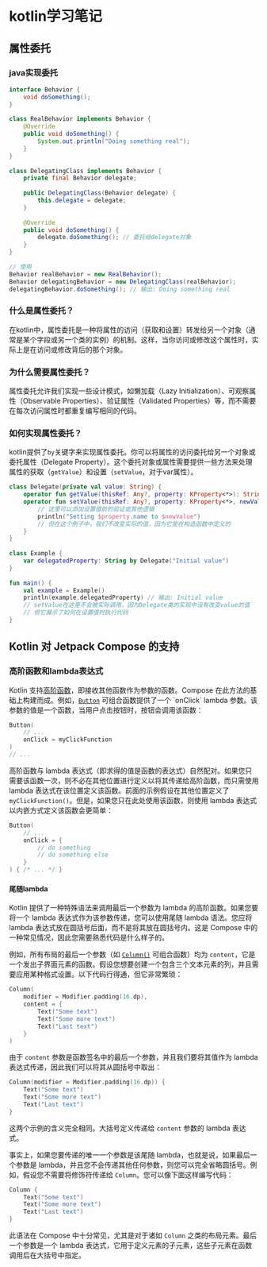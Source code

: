 # kotlin学习笔记

## 属性委托

### java实现委托

```java
interface Behavior {  
    void doSomething();  
}  
  
class RealBehavior implements Behavior {  
    @Override  
    public void doSomething() {  
        System.out.println("Doing something real");  
    }  
}  
  
class DelegatingClass implements Behavior {  
    private final Behavior delegate;  
  
    public DelegatingClass(Behavior delegate) {  
        this.delegate = delegate;  
    }  
  
    @Override  
    public void doSomething() {  
        delegate.doSomething(); // 委托给delegate对象  
    }  
}  
  
// 使用  
Behavior realBehavior = new RealBehavior();  
Behavior delegatingBehavior = new DelegatingClass(realBehavior);  
delegatingBehavior.doSomething(); // 输出: Doing something real
```

### 什么是属性委托？

在kotlin中，属性委托是一种将属性的访问（获取和设置）转发给另一个对象（通常是某个字段或另一个类的实例）的机制。这样，当你访问或修改这个属性时，实际上是在访问或修改背后的那个对象。

### 为什么需要属性委托？

属性委托允许我们实现一些设计模式，如懒加载（Lazy Initialization）、可观察属性（Observable Properties）、验证属性（Validated Properties）等，而不需要在每次访问属性时都重复编写相同的代码。

### 如何实现属性委托？

kotlin提供了`by`关键字来实现属性委托。你可以将属性的访问委托给另一个对象或委托属性（Delegate Property）。这个委托对象或属性需要提供一些方法来处理属性的获取（`getValue`）和设置（`setValue`，对于var属性）。

```kotlin
class Delegate(private val value: String) {  
    operator fun getValue(thisRef: Any?, property: KProperty<*>): String = value  
    operator fun setValue(thisRef: Any?, property: KProperty<*>, newValue: String) {  
        // 这里可以添加设置值前的验证或其他逻辑  
        println("Setting $property.name to $newValue")  
        // 但在这个例子中，我们不改变实际的值，因为它是在构造函数中定义的  
    }  
}  
  
class Example {  
    var delegatedProperty: String by Delegate("Initial value")  
}  
  
fun main() {  
    val example = Example()  
    println(example.delegatedProperty) // 输出: Initial value  
    // setValue在这里不会被实际调用，因为Delegate类的实现中没有改变value的值  
    // 但它展示了如何在设置值时执行代码  
}

```

## Kotlin 对 Jetpack Compose 的支持
### 高阶函数和lambda表达式

Kotlin 支持[高阶函数](https://kotlinlang.org/docs/reference/lambdas.html)，即接收其他函数作为参数的函数。Compose 在此方法的基础上构建而成。例如，[`Button`](https://developer.android.google.cn/reference/kotlin/androidx/compose/material/package-summary?hl=zh-cn#Button(kotlin.Function0,androidx.compose.ui.Modifier,kotlin.Boolean,androidx.compose.foundation.interaction.MutableInteractionSource,androidx.compose.material.ButtonElevation,androidx.compose.ui.graphics.Shape,androidx.compose.foundation.BorderStroke,androidx.compose.material.ButtonColors,androidx.compose.foundation.layout.PaddingValues,kotlin.Function1)) 可组合函数提供了一个 `onClick` lambda 参数。该参数的值是一个函数，当用户点击按钮时，按钮会调用该函数：

```kotlin
Button(
    // ...
    onClick = myClickFunction
)
// ...
```

高阶函数与 lambda 表达式（即求得的值是函数的表达式）自然配对。如果您只需要该函数一次，则不必在其他位置进行定义以将其传递给高阶函数，而只需使用 lambda 表达式在该位置定义该函数。前面的示例假设在其他位置定义了 `myClickFunction()`。但是，如果您只在此处使用该函数，则使用 lambda 表达式以内嵌方式定义该函数会更简单：

```kotlin
Button(
    // ...
    onClick = {
        // do something
        // do something else
    }
) { /* ... */ }
```

#### 尾随lambda

Kotlin 提供了一种特殊语法来调用最后一个参数为 lambda 的高阶函数。如果您要将一个 lambda 表达式作为该参数传递，您可以使用尾随 lambda 语法。您应将 lambda 表达式放在圆括号后面，而不是将其放在圆括号内。这是 Compose 中的一种常见情况，因此您需要熟悉代码是什么样子的。

例如，所有布局的最后一个参数（如 [`Column()`](https://developer.android.google.cn/reference/kotlin/androidx/compose/foundation/layout/package-summary?hl=zh-cn#Column(androidx.compose.ui.Modifier,androidx.compose.foundation.layout.Arrangement.Vertical,androidx.compose.ui.Alignment.Horizontal,kotlin.Function1)) 可组合函数）均为 `content`，它是一个发出子界面元素的函数。假设您想要创建一个包含三个文本元素的列，并且需要应用某种格式设置。以下代码行得通，但它非常繁琐：

```kotlin
Column(
    modifier = Modifier.padding(16.dp),
    content = {
        Text("Some text")
        Text("Some more text")
        Text("Last text")
    }
)
```

由于 `content` 参数是函数签名中的最后一个参数，并且我们要将其值作为 lambda 表达式传递，因此我们可以将其从圆括号中取出：

```kotlin
Column(modifier = Modifier.padding(16.dp)) {
    Text("Some text")
    Text("Some more text")
    Text("Last text")
}
```

这两个示例的含义完全相同。大括号定义传递给 `content` 参数的 lambda 表达式。

事实上，如果您要传递的唯一一个参数是该尾随 lambda，也就是说，如果最后一个参数是 lambda，并且您不会传递其他任何参数，则您可以完全省略圆括号。例如，假设您不需要将修饰符传递给 `Column`。您可以像下面这样编写代码：

```kotlin
Column {
    Text("Some text")
    Text("Some more text")
    Text("Last text")
}
```

此语法在 Compose 中十分常见，尤其是对于诸如 `Column` 之类的布局元素。最后一个参数是一个 lambda 表达式，它用于定义元素的子元素，这些子元素在函数调用后在大括号中指定。

